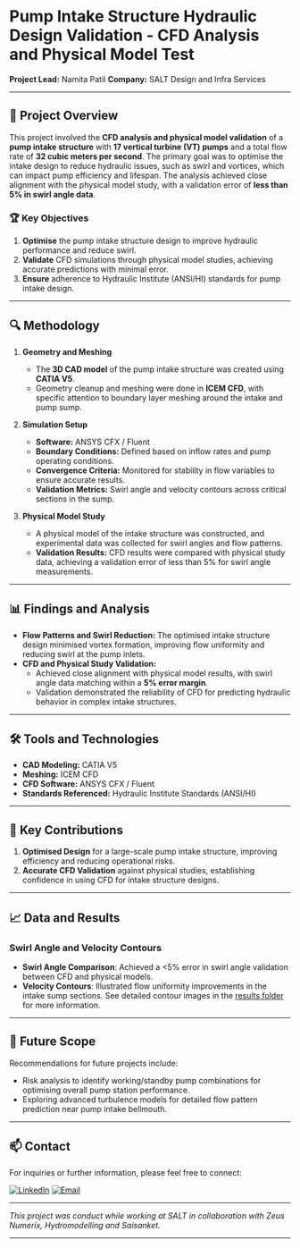 # Pump Intake Structure Hydraulic Design Validation - CFD Analysis and Physical Model Test

**Project Lead:** Namita Patil
**Company:** SALT Design and Infra Services

---

## 📖 Project Overview

This project involved the **CFD analysis and physical model validation** of a **pump intake structure** with **17 vertical turbine (VT) pumps** and a total flow rate of **32 cubic meters per second**. The primary goal was to optimise the intake design to reduce hydraulic issues, such as swirl and vortices, which can impact pump efficiency and lifespan. The analysis achieved close alignment with the physical model study, with a validation error of **less than 5% in swirl angle data**.

### 🏆 Key Objectives

1. **Optimise** the pump intake structure design to improve hydraulic performance and reduce swirl.
2. **Validate** CFD simulations through physical model studies, achieving accurate predictions with minimal error.
3. **Ensure** adherence to Hydraulic Institute (ANSI/HI) standards for pump intake design.

---

## 🔍 Methodology

1. **Geometry and Meshing**  
   - The **3D CAD model** of the pump intake structure was created using **CATIA V5**.
   - Geometry cleanup and meshing were done in **ICEM CFD**, with specific attention to boundary layer meshing around the intake and pump sump.

2. **Simulation Setup**  
   - **Software:** ANSYS CFX / Fluent
   - **Boundary Conditions:** Defined based on inflow rates and pump operating conditions.
   - **Convergence Criteria:** Monitored for stability in flow variables to ensure accurate results.
   - **Validation Metrics:** Swirl angle and velocity contours across critical sections in the sump.

3. **Physical Model Study**  
   - A physical model of the intake structure was constructed, and experimental data was collected for swirl angles and flow patterns.
   - **Validation Results:** CFD results were compared with physical study data, achieving a validation error of less than 5% for swirl angle measurements.

---

## 📊 Findings and Analysis

- **Flow Patterns and Swirl Reduction:** The optimised intake structure design minimised vortex formation, improving flow uniformity and reducing swirl at the pump inlets.
- **CFD and Physical Study Validation:**  
   - Achieved close alignment with physical model results, with swirl angle data matching within a **5% error margin**.
   - Validation demonstrated the reliability of CFD for predicting hydraulic behavior in complex intake structures.

---

## 🛠️ Tools and Technologies

- **CAD Modeling:** CATIA V5
- **Meshing:** ICEM CFD
- **CFD Software:** ANSYS CFX / Fluent
- **Standards Referenced:** Hydraulic Institute Standards (ANSI/HI)

---

## 📌 Key Contributions

1. **Optimised Design** for a large-scale pump intake structure, improving efficiency and reducing operational risks.
2. **Accurate CFD Validation** against physical studies, establishing confidence in using CFD for intake structure designs.

---

## 📈 Data and Results

### Swirl Angle and Velocity Contours

- **Swirl Angle Comparison**: Achieved a <5% error in swirl angle validation between CFD and physical models.
- **Velocity Contours**: Illustrated flow uniformity improvements in the intake sump sections. See detailed contour images in the [results folder](./results) for more information.


---

## 📝 Future Scope

Recommendations for future projects include:
- Risk analysis to identify working/standby pump combinations for optimising overall pump station performance.
- Exploring advanced turbulence models for detailed flow pattern prediction near pump intake bellmouth.

---

## 📫 Contact

For inquiries or further information, please feel free to connect:

[![LinkedIn](https://img.shields.io/badge/-LinkedIn-blue?style=flat&logo=linkedin&logoColor=white)](https://www.linkedin.com/in/namita-rajendra-patil/) [![Email](https://img.shields.io/badge/-Gmail-red?style=flat&logo=gmail&logoColor=white)](mailto:namitapatil1995@gmail.com)

---

*This project was conduct while working at SALT in collaboration with Zeus Numerix, Hydromodelling and Saisanket.*

---
